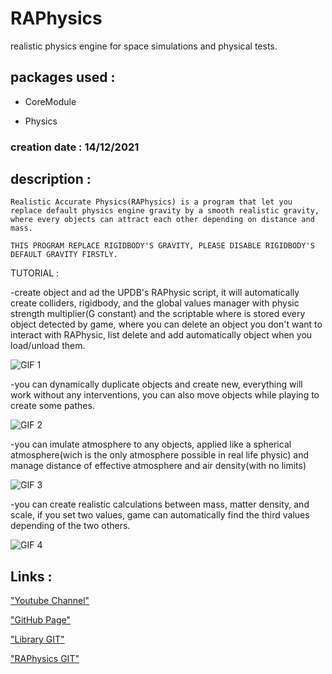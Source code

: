 # RAPhysics
realistic physics engine for space simulations and physical tests.

## packages used :

- CoreModule

- Physics

### creation date : 14/12/2021

## description :
```
Realistic Accurate Physics(RAPhysics) is a program that let you replace default physics engine gravity by a smooth realistic gravity, where every objects can attract each other depending on distance and mass.

THIS PROGRAM REPLACE RIGIDBODY'S GRAVITY, PLEASE DISABLE RIGIDBODY'S DEFAULT GRAVITY FIRSTLY.
```


TUTORIAL : 


-create object and ad the UPDB's RAPhysic script, it will automatically create colliders, rigidbody, and the global values manager with physic strength multiplier(G constant) and the scriptable where is stored every object detected by game, where you can delete an object you don't want to interact with RAPhysic, list delete and add automatically object when you load/unload them.

![GIF 1](https://user-images.githubusercontent.com/72139424/157718633-11bca645-24ba-4b32-8ce3-ef2fbef1b5b5.gif)


-you can dynamically duplicate objects and create new, everything will work without any interventions, you can also move objects while playing to create some pathes.

![GIF 2](https://user-images.githubusercontent.com/72139424/157718993-0a660814-6f58-40c2-a492-e733b06ed2b2.gif)

-you can imulate atmosphere to any objects, applied like a spherical atmosphere(wich is the only atmosphere possible in real life physic) and manage distance of effective atmosphere and air density(with no limits)

![GIF 3 ](https://user-images.githubusercontent.com/72139424/157719436-5b46a006-1916-467b-b41b-d37021e63df0.gif)

-you can create realistic calculations between mass, matter density, and scale, if you set two values, game can automatically find the third values depending of the two others.

![GIF 4](https://user-images.githubusercontent.com/72139424/157719602-d5f3ead2-5ef3-426a-9050-d88977c09ed4.gif)

## Links :

["Youtube Channel"](https://www.youtube.com/channel/UC-_DDdI316_BYs7HlO260OA)

["GitHub Page"](https://github.com/Light974-M)

["Library GIT"](https://github.com/Light974-M/UnityPersonalDataBank)

["RAPhysics GIT"](https://github.com/Light974-M/UnityPersonalDataBank/tree/main/Physics/RAPhysic)


